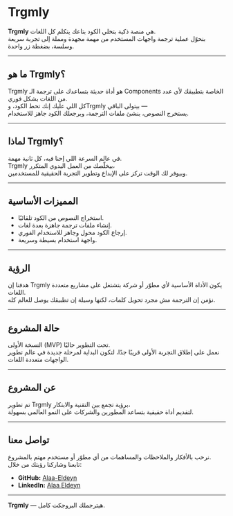 # Trgmly

**Trgmly** هي منصة ذكية بتخلي الكود بتاعك يتكلم كل اللغات.  
بنحوّل عملية ترجمة واجهات المستخدم من مهمة مجهدة ومملة إلى تجربة سريعة وسلسة، بضغطة زر واحدة.

---

## ما هو Trgmly؟

Trgmly هو أداة حديثة بتساعدك على ترجمة الـ Components الخاصة بتطبيقك لأي عدد من اللغات بشكل فوري.  
كل اللي عليك إنك تحط الكود، وTrgmly بيتولى الباقي —  
يستخرج النصوص، ينشئ ملفات الترجمة، ويرجعلك الكود جاهز للاستخدام.

---

## لماذا Trgmly؟

في عالم السرعة اللي إحنا فيه، كل ثانية مهمة.  
Trgmly بيخلّصك من العمل اليدوي المتكرر،  
وبيوفر لك الوقت تركز على الإبداع وتطوير التجربة الحقيقية للمستخدمين.

---

## المميزات الأساسية

- استخراج النصوص من الكود تلقائيًا.  
- إنشاء ملفات ترجمة جاهزة بعدة لغات.  
- إرجاع الكود محول وجاهز للاستخدام الفوري.  
- واجهة استخدام بسيطة وسريعة.  

---

## الرؤية

هدفنا إن Trgmly يكون الأداة الأساسية لأي مطوّر أو شركة بتشتغل على مشاريع متعددة اللغات.  
نؤمن إن الترجمة مش مجرد تحويل كلمات، لكنها وسيلة إن تطبيقك يوصل للعالم كله.

---

## حالة المشروع

النسخة الأولى (MVP) تحت التطوير حاليًا.  
نعمل على إطلاق التجربة الأولى قريبًا جدًا، لتكون البداية لمرحلة جديدة في عالم تطوير الواجهات متعددة اللغات.

---

## عن المشروع

تم تطوير Trgmly برؤية تجمع بين التقنية والابتكار،  
لتقديم أداة حقيقية بتساعد المطورين والشركات على النمو العالمي بسهولة.

---

## تواصل معنا

نرحب بالأفكار والملاحظات والمساهمات من أي مطوّر أو مستخدم مهتم بالمشروع.  
تابعنا وشاركنا رؤيتك من خلال:

- **GitHub:** [Alaa-Eldeyn](https://github.com/Alaa-Eldeyn)  
- **LinkedIn:** [Alaa Eldeyn](https://www.linkedin.com/in/alaa-eldeyn)

---

**Trgmly** — هيترجملك البروجكت كامل.
